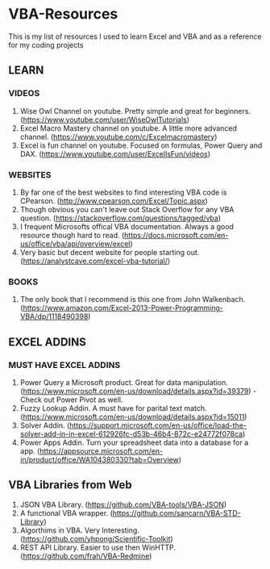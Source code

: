 # VBA-Resources

This is my list of resources I used to learn Excel and VBA and as a reference for my coding projects

## LEARN

### VIDEOS

1. Wise Owl Channel on youtube. Pretty simple and great for beginners.  (https://www.youtube.com/user/WiseOwlTutorials)
2. Excel Macro Mastery channel on youtube. A little more advanced channel. (https://www.youtube.com/c/Excelmacromastery)
3. Excel is fun channel on youtube. Focused on formulas, Power Query and DAX. (https://www.youtube.com/user/ExcelIsFun/videos)

### WEBSITES

1. By far one of the best websites to find interesting VBA code is CPearson. (http://www.cpearson.com/Excel/Topic.aspx)
2. Though obvious you can't leave out Stack Overflow for any VBA question. (https://stackoverflow.com/questions/tagged/vba)
3. I frequent Microsofts offical VBA documentation. Always a good resource though hard to read. (https://docs.microsoft.com/en-us/office/vba/api/overview/excel)
4. Very basic but decent website for people starting out. (https://analystcave.com/excel-vba-tutorial/)

### BOOKS

1. The only book that I recommend is this one from John Walkenbach. (https://www.amazon.com/Excel-2013-Power-Programming-VBA/dp/1118490398)


## EXCEL ADDINS 


### MUST HAVE EXCEL ADDINS

1. Power Query a Microsoft product. Great for data manipulation. (https://www.microsoft.com/en-us/download/details.aspx?id=39379) - Check out Power Pivot as well. 
2. Fuzzy Lookup Addin. A must have for parital text match. (https://www.microsoft.com/en-us/download/details.aspx?id=15011)
3. Solver Addin. (https://support.microsoft.com/en-us/office/load-the-solver-add-in-in-excel-612926fc-d53b-46b4-872c-e24772f078ca)
4. Power Apps Addin. Turn your spreadsheet data into a database for a app. (https://appsource.microsoft.com/en-in/product/office/WA104380330?tab=Overview)


## VBA Libraries from Web

1. JSON VBA Library. (https://github.com/VBA-tools/VBA-JSON)
2. A functional VBA wrapper. (https://github.com/sancarn/VBA-STD-Library)
3. Algorthims in VBA. Very Interesting. (https://github.com/yhpong/Scientific-Toolkit)
4. REST API Library. Easier to use then WinHTTP. (https://github.com/frah/VBA-Redmine)









